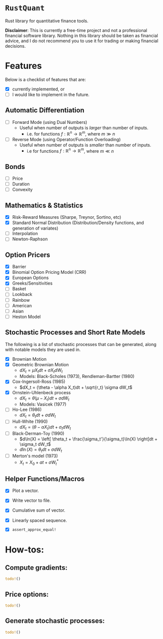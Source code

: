 
# `RustQuant`

Rust library for quantitative finance tools.

**Disclaimer**: This is currently a free-time project and not a professional financial software library. Nothing in this library should be taken as financial advice, and I do not recommend you to use it for trading or making financial decisions. 

# Features

Below is a checklist of features that are:
+ [x] currently implemented, or
+ [ ] I would like to implement in the future.

## Automatic Differentiation

+ [ ] Forward Mode (using Dual Numbers)
    + Useful when number of outputs is *larger* than number of inputs. 
        + i.e. for functions $f:\mathbb{R}^n \rightarrow \mathbb{R}^m$, where $m \gg n$
+ [ ] Reverse Mode (using Operator/Function Overloading)
    + Useful when number of outputs is *smaller* than number of inputs. 
        + i.e for functions $f:\mathbb{R}^n \rightarrow \mathbb{R}^m$, where $m \ll n$

## Bonds

+ [ ] Price
+ [ ] Duration
+ [ ] Convexity

## Mathematics & Statistics

+ [x] Risk-Reward Measures (Sharpe, Treynor, Sortino, etc)
+ [x] Standard Normal Distribution (Distribution/Density functions, and generation of variates)
+ [ ] Interpolation
+ [ ] Newton-Raphson

## Option Pricers

+ [x] Barrier
+ [x] Binomial Option Pricing Model (CRR)
+ [x] European Options
+ [x] Greeks/Sensitivities
+ [ ] Basket
+ [ ] Lookback
+ [ ] Rainbow
+ [ ] American
+ [ ] Asian
+ [ ] Heston Model 

## Stochastic Processes and Short Rate Models

The following is a list of stochastic processes that can be generated, along with notable models they are used in.

+ [x] Brownian Motion
+ [x] Geometric Brownian Motion
    + $dX_t = \mu X_t dt + \sigma X_t dW_t$
    + Models: Black-Scholes (1973), Rendleman-Bartter (1980)
+ [x] Cox-Ingersoll-Ross (1985)
    + $dX_t = (\theta - \alpha X_t)dt + \sqrt{r_t} \sigma dW_t$
+ [x] Ornstein-Uhlenbeck process
    + $dX_t = \theta(\mu - X_t)dt + \sigma dW_t$
    + Models: Vasicek (1977)
+ [ ] Ho-Lee (1986)
    + $dX_t = \theta_t dt + \sigma dW_t$
+ [ ] Hull-White (1990)
    + $dX_t = (\theta - \alpha X_t)dt + \sigma_t dW_t$
+ [ ] Black-Derman-Toy (1990)
    + $d\ln(X) = \left[ \theta_t + \frac{\sigma_t'}{\sigma_t}\ln(X) \right]dt + \sigma_t dW_t$
    + $d\ln(X) = \theta_t dt + \sigma dW_t$
+ [ ] Merton's model (1973)
    + $X_t = X_0 + at + \sigma W_t^*$

## Helper Functions/Macros

+ [x] Plot a vector.
+ [x] Write vector to file.
+ [x] Cumulative sum of vector.
+ [x] Linearly spaced sequence.
+ [x] `assert_approx_equal!`


# How-tos:

## Compute gradients:

```rust
todo!()
```

## Price options:

```rust
todo!()
```

## Generate stochastic processes:

```rust
todo!()
```
